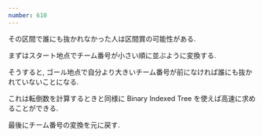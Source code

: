 ```yaml
---
number: 610
---
```

その区間で誰にも抜かれなかった人は区間賞の可能性がある.

まずはスタート地点でチーム番号が小さい順に並ぶように変換する.

そうすると, ゴール地点で自分より大きいチーム番号が前になければ誰にも抜かれていないことになる.

これは転倒数を計算するときと同様に Binary Indexed Tree を使えば高速に求めることができる.

最後にチーム番号の変換を元に戻す.
